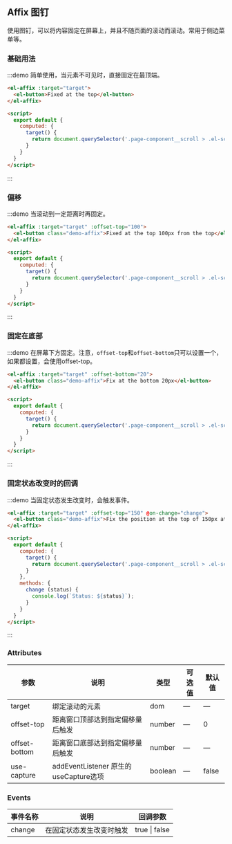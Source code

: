 ## Affix 图钉

使用图钉，可以将内容固定在屏幕上，并且不随页面的滚动而滚动。常用于侧边菜单等。

### 基础用法

:::demo 简单使用，当元素不可见时，直接固定在最顶端。

```html
<el-affix :target="target">
  <el-button>Fixed at the top</el-button>
</el-affix>

<script>
  export default {
    computed: {
      target() {
        return document.querySelector('.page-component__scroll > .el-scrollbar__wrap')
      }
    }
  }
</script>
```
:::

### 偏移

:::demo 当滚动到一定距离时再固定。

```html
<el-affix :target="target" :offset-top="100">
  <el-button class="demo-affix">Fixed at the top 100px from the top</el-button>
</el-affix>

<script>
  export default {
    computed: {
      target() {
        return document.querySelector('.page-component__scroll > .el-scrollbar__wrap')
      }
    }
  }
</script>
```
:::

### 固定在底部

:::demo 在屏幕下方固定。注意，`offset-top`和`offset-bottom`只可以设置一个，如果都设置，会使用offset-top。

```html
<el-affix :target="target" :offset-bottom="20">
  <el-button class="demo-affix">Fix at the bottom 20px</el-button>
</el-affix>

<script>
  export default {
    computed: {
      target() {
        return document.querySelector('.page-component__scroll > .el-scrollbar__wrap')
      }
    }
  }
</script>
```
:::

### 固定状态改变时的回调

:::demo 当固定状态发生改变时，会触发事件。

```html
<el-affix :target="target" :offset-top="150" @on-change="change">
  <el-button class="demo-affix">Fix the position at the top of 150px at the top</el-button>
</el-affix>

<script>
  export default {
    computed: {
      target() {
        return document.querySelector('.page-component__scroll > .el-scrollbar__wrap')
      }
    },
    methods: {
      change (status) {
        console.log(`Status: ${status}`);
      }
    }
  }
</script>
```
:::

### Attributes
| 参数      | 说明          | 类型      | 可选值                           | 默认值  |
|---------- |-------------- |---------- |--------------------------------  |-------- |
| target | 绑定滚动的元素 | dom | — | — |
| offset-top | 距离窗口顶部达到指定偏移量后触发 | number | — | 0 |
| offset-bottom | 距离窗口底部达到指定偏移量后触发 | number | — | — |
| use-capture | addEventListener 原生的useCapture选项 | boolean | — | false |

### Events
| 事件名称 | 说明 | 回调参数 |
|---------- |-------- |---------- |
| change | 在固定状态发生改变时触发 | true \| false |
